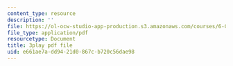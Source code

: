 ```yaml
---
content_type: resource
description: ''
file: https://ol-ocw-studio-app-production.s3.amazonaws.com/courses/6-004-computation-structures-spring-2017/e661ae7add9421d0867cb720c56dae98_b-jgbeTojrk.pdf
file_type: application/pdf
resourcetype: Document
title: 3play pdf file
uid: e661ae7a-dd94-21d0-867c-b720c56dae98
---
```


